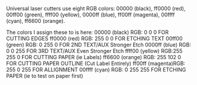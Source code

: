Universal laser cutters use eight RGB colors: 00000 (black), ff0000 (red), 00ff00 (green), ffff00 (yellow), 0000ff (blue), ff00ff (magenta), 00ffff (cyan), ff6600 (orange).

The colors I assign these to is here:
00000 (black) 	RGB: 0		0	0 	FOR CUTTING EDGES
ff0000 (red) 	RGB: 255	0	0 	FOR ETCHING TEXT
00ff00 (green)	RGB: 0		255	0 	FOR 2ND TEXT/AUX Stronger Etch
0000ff (blue) 	RGB: 0		0	255 	FOR 3RD TEXT/AUX Even Stronger Etch
ffff00 (yellow) RGB:255		255	0 	FOR CUTTING PAPER (ie Labels)
ff6600 (orange) RGB: 255	102	0	FOR CUTTING PAPER OUTLINE (Cut Label Entirely)
ff00ff (magenta)RGB: 255	0	255	FOR ALLIGNMENT
00ffff (cyan) 	RGB: 0		255	255	FOR ETCHING PAPER (ie to test on paper first)

